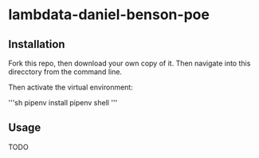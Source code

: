 # lambdata-daniel-benson-poe

## Installation

Fork this repo, then download your own copy of it. Then navigate into this direcctory from the command line.

Then activate the virtual environment:

'''sh
pipenv install
pipenv shell
'''

## Usage

TODO 